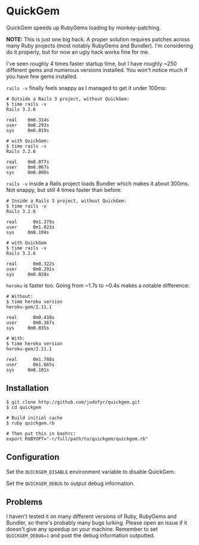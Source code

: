 # QuickGem

QuickGem speeds up RubyGems loading by monkey-patching.

**NOTE:** This is just one big hack. A proper solution requires patches across
many Ruby projects (most notably RubyGems and Bundler). I'm considering do it
properly, but for now an ugly hack works fine for me.

I've seen roughly 4 times faster startup time, but I have roughly ~250
different gems and numerous versions installed. You won't notice much if you
have few gems installed.

`rails -v` finally feels snappy as I managed to get it under 100ms:

    # Outside a Rails 3 project, without QuickGem:
    $ time rails -v
    Rails 3.2.6

    real    0m0.314s
    user    0m0.293s
    sys     0m0.019s

    # with QuickGem:
    $ time rails -v
    Rails 3.2.6

    real    0m0.077s
    user    0m0.067s
    sys     0m0.008s

`rails -v` inside a Rails project loads Bundler which makes it about 300ms. Not
snappy, but still 4 times faster than before:

    # Inside a Rails 3 project, without QuickGem:
    $ time rails -v
    Rails 3.2.6

    real	  0m1.379s
    user	  0m1.023s
    sys	    0m0.104s

    # with QuickGem
    $ time rails -v
    Rails 3.2.6

    real	  0m0.322s
    user	  0m0.291s
    sys	    0m0.028s

`heroku` is faster too. Going from ~1.7s to ~0.4s makes a notable difference:

    # Without:
    $ time heroku version
    heroku-gem/2.11.1

    real	  0m0.410s
    user	  0m0.367s
    sys	    0m0.035s

    # With:
    $ time heroku version
    heroku-gem/2.11.1

    real	  0m1.788s
    user	  0m1.665s
    sys	    0m0.101s

## Installation

    $ git clone http://github.com/judofyr/quickgem.git
    $ cd quickgem

    # Build initial cache
    $ ruby quickgem.rb

    # Then put this in bashrc:
    export RUBYOPT="-r/full/path/to/quickgem/quickgem.rb"

## Configuration

Set the `QUICKGEM_DISABLE` environment variable to disable QuickGem.

Set the `QUICKGEM_DEBUG` to output debug information.

## Problems

I haven't tested it on many different versions of Ruby, RubyGems and Bundler,
so there's probably many bugs lurking. Please open an issue if it doesn't give
any speedup on your machine. Remember to set `QUICKGEM_DEBUG=1` and post the
debug information outputted.

